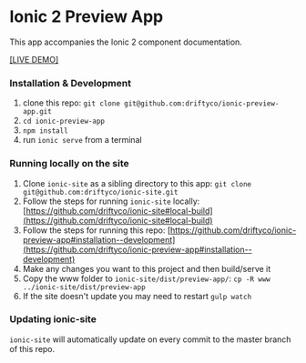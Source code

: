 # Ionic 2 Preview App

This app accompanies the Ionic 2 component documentation.

[[LIVE DEMO]](http://ionicframework.com/docs/v2/components/)

### Installation & Development

1. clone this repo: `git clone git@github.com:driftyco/ionic-preview-app.git`
2. `cd ionic-preview-app`
3. `npm install`
4. run `ionic serve` from a terminal


### Running locally on the site

1. Clone `ionic-site` as a sibling directory to this app: `git clone git@github.com:driftyco/ionic-site.git`
2. Follow the steps for running `ionic-site` locally: [https://github.com/driftyco/ionic-site#local-build](https://github.com/driftyco/ionic-site#local-build)
3. Follow the steps for running this repo: [https://github.com/driftyco/ionic-preview-app#installation--development](https://github.com/driftyco/ionic-preview-app#installation--development)
4. Make any changes you want to this project and then build/serve it
5. Copy the www folder to `ionic-site/dist/preview-app/`: `cp -R www ../ionic-site/dist/preview-app`
6. If the site doesn't update you may need to restart `gulp watch`


### Updating ionic-site

`ionic-site` will automatically update on every commit to the master branch of this repo.
